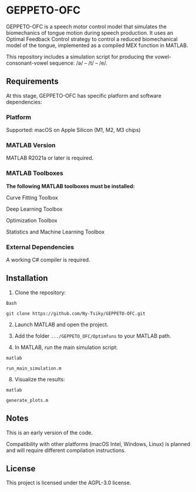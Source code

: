 # GEPPETO-OFC
GEPPETO-OFC is a speech motor control model that simulates the biomechanics of tongue motion during speech production. It uses an Optimal Feedback Control strategy to control a reduced biomechanical model of the tongue, implemented as a compiled MEX function in MATLAB.

This repository includes a simulation script for producing the vowel-consonant-vowel sequence: /ə/ – /t/ – /e/.

## Requirements
At this stage, GEPPETO-OFC has specific platform and software dependencies:

### Platform
Supported: macOS on Apple Silicon (M1, M2, M3 chips)

### MATLAB Version
MATLAB R2021a or later is required.

### MATLAB Toolboxes
**The following MATLAB toolboxes must be installed:**

Curve Fitting Toolbox

Deep Learning Toolbox

Optimization Toolbox

Statistics and Machine Learning Toolbox

### External Dependencies
A working C# compiler is required.

## Installation
1. Clone the repository:

```
Bash

git clone https://github.com/Ny-Tsiky/GEPPETO-OFC.git

```

2. Launch MATLAB and open the project.
   
3. Add the folder ``` .../GEPPETO_OFC/Optimfuns ``` to your MATLAB path.
 
4. In MATLAB, run the main simulation script:
```
matlab

run_main_simulation.m
```

8. Visualize the results:
```
matlab

generate_plots.m
```

## Notes
This is an early version of the code.

Compatibility with other platforms (macOS Intel, Windows, Linux) is planned and will require different compilation instructions.

## License
This project is licensed under the AGPL-3.0 license.
